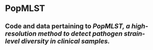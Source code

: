 # PopMLST
## Code and data pertaining to <i>PopMLST, a high-resolution method to detect pathogen strain-level diversity in clinical samples.</i>
